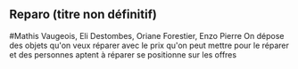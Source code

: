 ## Reparo (titre non définitif)
#Mathis Vaugeois, Eli Destombes, Oriane Forestier, Enzo Pierre
On dépose des objets qu'on veux réparer avec le prix qu'on peut mettre pour le réparer et des personnes aptent à réparer se positionne sur les offres

